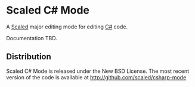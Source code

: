 # Scaled C# Mode

A [Scaled] major editing mode for editing [C#] code.

Documentation TBD.

## Distribution

Scaled C# Mode is released under the New BSD License. The most recent version of the code is
available at http://github.com/scaled/csharp-mode

[Scaled]: https://github.com/scaled/scaled
[C#]: https://en.wikipedia.org/wiki/C_Sharp_(programming_language)
